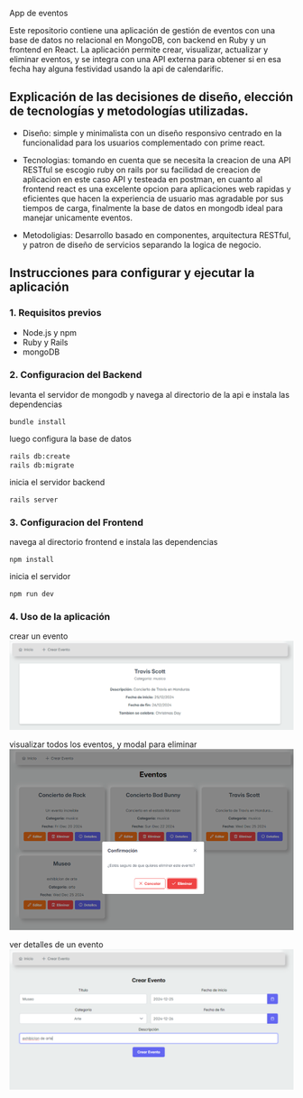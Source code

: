 App de eventos

Este repositorio contiene una aplicación de gestión de eventos con una base de datos no relacional en MongoDB, con backend en Ruby y un frontend en React. La aplicación permite crear, visualizar, actualizar y eliminar eventos, y se integra con una API externa para obtener si en esa fecha hay alguna festividad usando la api de calendarific.

## Explicación de las decisiones de diseño, elección de tecnologías y metodologías utilizadas. 

- Diseño: simple y minimalista con un diseño responsivo centrado en la funcionalidad para los usuarios complementado con prime react.

- Tecnologias: tomando en cuenta que se necesita la creacion de una API RESTful se escogio ruby on rails por su facilidad de creacion de aplicacion en este caso API y testeada en postman, en cuanto al frontend react es una excelente opcion para aplicaciones web rapidas y eficientes que hacen la experiencia de usuario mas agradable por sus tiempos de carga, finalmente la base de datos en mongodb ideal para manejar unicamente eventos.

- Metodoligias: Desarrollo basado en componentes, arquitectura RESTful, y patron de diseño de servicios separando la logica de negocio.
## Instrucciones para configurar y ejecutar la aplicación

### 1. Requisitos previos

- Node.js y npm
- Ruby y Rails
- mongoDB

### 2. Configuracion del Backend

levanta el servidor de mongodb y navega al directorio de la api e instala las dependencias
```
bundle install
```

luego configura la base de datos
```
rails db:create 
rails db:migrate
```

inicia el servidor backend
```
rails server

```


### 3. Configuracion del Frontend

navega al directorio frontend e instala las dependencias
```
npm install
```

inicia el servidor
```
npm run dev
```


### 4. Uso de la aplicación
crear un evento
![img1](./img/img3.png)

visualizar todos los eventos, y modal para eliminar
![img2](./img/img2.png)

ver detalles de un evento
![img3](./img/img1.png)